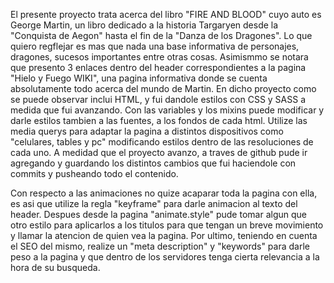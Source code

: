 El presente proyecto trata acerca del libro "FIRE AND BLOOD" cuyo auto es George Martin, un libro dedicado a la historia Targaryen desde la "Conquista de Aegon" hasta el fin de la "Danza de los Dragones". Lo que quiero regflejar es mas que nada una base informativa de personajes, dragones, sucesos importantes entre otras cosas. Asimismmo se notara que 
presento 3 enlaces dentro del header correspondientes a la pagina "Hielo y Fuego WIKI", una pagina informativa donde se cuenta absolutamente todo acerca del mundo de Martin.
En dicho proyecto como se puede observar inclui HTML, y fui dandole estilos con CSS y SASS a medida que fui avanzando. Con las variables y los mixins puede modificar y darle estilos tambien a las fuentes, a los fondos de cada html. Utilize las media querys para adaptar la pagina a distintos dispositivos como "celulares, tables y pc" modificando estilos 
dentro de las resoluciones de cada uno. A medidad que el proyecto avanzo, a traves de github pude ir agregando y guardando los distintos cambios que fui haciendole con commits y pusheando todo el contenido.

Con respecto a las animaciones no quize acaparar toda la pagina con ella, es asi que utilize la regla "keyframe" para darle animacion al texto del header. Despues desde la pagina "animate.style" pude tomar algun que otro estilo para aplicarlos a los titulos para que tengan un breve movimiento y llamar la atencion de quien vea la pagina. 
Por ultimo, teniendo en cuenta el SEO del mismo, realize un "meta description" y "keywords" para darle peso a la pagina y que dentro de los servidores tenga cierta relevancia a la hora de su busqueda.

